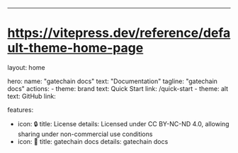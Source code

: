 ---
# https://vitepress.dev/reference/default-theme-home-page
layout: home

hero:
  name: "gatechain docs"
  text: "Documentation"
  tagline: "gatechain docs"
  actions:
    - theme: brand
      text: Quick Start
      link: /quick-start
    - theme: alt
      text: GitHub
      link: 

features:
  - icon: 🔒
    title: License
    details: Licensed under CC BY-NC-ND 4.0, allowing sharing under non-commercial use conditions
  - icon: 🚀
    title: gatechain docs
    details: gatechain docs
